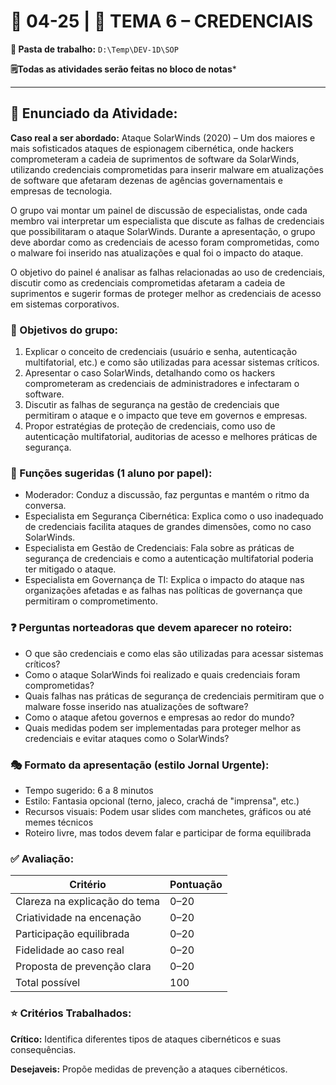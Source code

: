 # 📘 04-25 | 🎯 TEMA 6 – CREDENCIAIS

**📁 Pasta de trabalho:** `D:\Temp\DEV-1D\SOP`

**🗒️Todas as atividades serão feitas no bloco de notas***

---

## 📄 Enunciado da Atividade:
**Caso real a ser abordado:** Ataque SolarWinds (2020) – Um dos maiores e mais sofisticados ataques de espionagem cibernética, onde hackers comprometeram a cadeia de suprimentos de software da SolarWinds, utilizando credenciais comprometidas para inserir malware em atualizações de software que afetaram dezenas de agências governamentais e empresas de tecnologia.

O grupo vai montar um painel de discussão de especialistas, onde cada membro vai interpretar um especialista que discute as falhas de credenciais que possibilitaram o ataque SolarWinds. Durante a apresentação, o grupo deve abordar como as credenciais de acesso foram comprometidas, como o malware foi inserido nas atualizações e qual foi o impacto do ataque.

O objetivo do painel é analisar as falhas relacionadas ao uso de credenciais, discutir como as credenciais comprometidas afetaram a cadeia de suprimentos e sugerir formas de proteger melhor as credenciais de acesso em sistemas corporativos.

### 🎯 Objetivos do grupo:
1. Explicar o conceito de credenciais (usuário e senha, autenticação multifatorial, etc.) e como são utilizadas para acessar sistemas críticos.
2. Apresentar o caso SolarWinds, detalhando como os hackers comprometeram as credenciais de administradores e infectaram o software.
3. Discutir as falhas de segurança na gestão de credenciais que permitiram o ataque e o impacto que teve em governos e empresas.
4. Propor estratégias de proteção de credenciais, como uso de autenticação multifatorial, auditorias de acesso e melhores práticas de segurança.

### 🧩 Funções sugeridas (1 aluno por papel):
- Moderador: Conduz a discussão, faz perguntas e mantém o ritmo da conversa.
- Especialista em Segurança Cibernética: Explica como o uso inadequado de credenciais facilita ataques de grandes dimensões, como no caso SolarWinds.
- Especialista em Gestão de Credenciais: Fala sobre as práticas de segurança de credenciais e como a autenticação multifatorial poderia ter mitigado o ataque.
- Especialista em Governança de TI: Explica o impacto do ataque nas organizações afetadas e as falhas nas políticas de governança que permitiram o comprometimento.

### ❓ Perguntas norteadoras que devem aparecer no roteiro:
- O que são credenciais e como elas são utilizadas para acessar sistemas críticos?
- Como o ataque SolarWinds foi realizado e quais credenciais foram comprometidas?
- Quais falhas nas práticas de segurança de credenciais permitiram que o malware fosse inserido nas atualizações de software?
- Como o ataque afetou governos e empresas ao redor do mundo?
- Quais medidas podem ser implementadas para proteger melhor as credenciais e evitar ataques como o SolarWinds?

### 🎭 Formato da apresentação (estilo Jornal Urgente):
- Tempo sugerido: 6 a 8 minutos
- Estilo: Fantasia opcional (terno, jaleco, crachá de "imprensa", etc.)
- Recursos visuais: Podem usar slides com manchetes, gráficos ou até memes técnicos
- Roteiro livre, mas todos devem falar e participar de forma equilibrada

### ✅ Avaliação:

Critério | Pontuação
--|--
Clareza na explicação do tema |	0–20
Criatividade na encenação |	0–20
Participação equilibrada |	0–20
Fidelidade ao caso real |	0–20
Proposta de prevenção clara |	0–20
Total possível |	100

### ⭐ Critérios Trabalhados:

**Crítico:** Identifica diferentes tipos de ataques cibernéticos e suas consequências.

**Desejaveis:** Propõe medidas de prevenção a ataques cibernéticos.